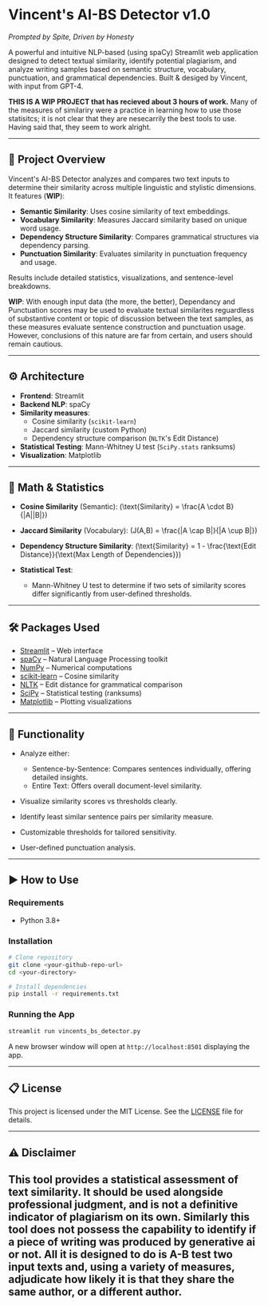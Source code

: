# Vincent's AI-BS Detector v1.0

*Prompted by Spite, Driven by Honesty*

A powerful and intuitive NLP-based (using spaCy) Streamlit web application designed to detect textual similarity, identify potential plagiarism, and analyze writing samples based on semantic structure, vocabulary, punctuation, and grammatical dependencies. Built & desiged by Vincent, with input from GPT-4.

**THIS IS A WIP PROJECT that has recieved about 3 hours of work.** Many of the measures of similariry were a practice in learning how to use those statisitcs; it is not clear that they are nesecarrily the best tools to use. Having said that, they seem to work alright. 

---

## 📖 Project Overview

Vincent's AI-BS Detector analyzes and compares two text inputs to determine their similarity across multiple linguistic and stylistic dimensions. It features (**WIP**):

- **Semantic Similarity**: Uses cosine similarity of text embeddings.
- **Vocabulary Similarity**: Measures Jaccard similarity based on unique word usage.
- **Dependency Structure Similarity**: Compares grammatical structures via dependency parsing.
- **Punctuation Similarity**: Evaluates similarity in punctuation frequency and usage.

Results include detailed statistics, visualizations, and sentence-level breakdowns.

**WIP**: With enough input data (the more, the better), Dependancy and Punctuation scores may be used to evaluate textual similarites reguardless of substantive content or topic of discussion between the text samples, as these measures evaluate sentence construction and punctuation usage. However, conclusions of this nature are far from certain, and users should remain cautious. 

---

## ⚙️ Architecture

- **Frontend**: Streamlit
- **Backend NLP**: spaCy
- **Similarity measures**:
  - Cosine similarity (`scikit-learn`)
  - Jaccard similarity (custom Python)
  - Dependency structure comparison (`NLTK`'s Edit Distance)
- **Statistical Testing**: Mann-Whitney U test (`SciPy.stats` ranksums)
- **Visualization**: Matplotlib

---

## 🧮 Math & Statistics

- **Cosine Similarity** (Semantic):
  \(\text{Similarity} = \frac{A \cdot B}{\|A\|\|B\|}\)

- **Jaccard Similarity** (Vocabulary):
  \(J(A,B) = \frac{|A \cap B|}{|A \cup B|}\)

- **Dependency Structure Similarity**:
  \(\text{Similarity} = 1 - \frac{\text{Edit Distance}}{\text{Max Length of Dependencies}}\)

- **Statistical Test**:

  - Mann-Whitney U test to determine if two sets of similarity scores differ significantly from user-defined thresholds.

---

## 🛠️ Packages Used

- [Streamlit](https://streamlit.io/) – Web interface
- [spaCy](https://spacy.io/) – Natural Language Processing toolkit
- [NumPy](https://numpy.org/) – Numerical computations
- [scikit-learn](https://scikit-learn.org/) – Cosine similarity
- [NLTK](https://www.nltk.org/) – Edit distance for grammatical comparison
- [SciPy](https://docs.scipy.org/doc/scipy/) – Statistical testing (ranksums)
- [Matplotlib](https://matplotlib.org/) – Plotting visualizations

---

## 🚀 Functionality

- Analyze either:

  - Sentence-by-Sentence: Compares sentences individually, offering detailed insights.
  - Entire Text: Offers overall document-level similarity.

- Visualize similarity scores vs thresholds clearly.

- Identify least similar sentence pairs per similarity measure.

- Customizable thresholds for tailored sensitivity.

- User-defined punctuation analysis.

---

## ▶️ How to Use

### Requirements

- Python 3.8+

### Installation

```bash
# Clone repository
git clone <your-github-repo-url>
cd <your-directory>

# Install dependencies
pip install -r requirements.txt
```

### Running the App

```bash
streamlit run vincents_bs_detector.py
```

A new browser window will open at `http://localhost:8501` displaying the app.

---

## 📋 License

This project is licensed under the MIT License. See the [LICENSE](LICENSE) file for details.

---

## ⚠️ Disclaimer

This tool provides a statistical assessment of text similarity. It should be used alongside professional judgment, and is not a definitive indicator of plagiarism on its own. Similarly this tool does not possess the capability to identify if a piece of writing was produced by generative ai or not. All it is designed to do is A-B test two input texts and, using a variety of measures, adjudicate how likely it is that they share the same author, or a different author. 
---

